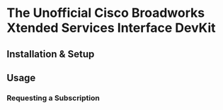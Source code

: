 # The Unofficial Cisco Broadworks Xtended Services Interface DevKit

## Installation & Setup

## Usage

### Requesting a Subscription
